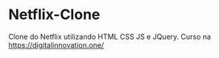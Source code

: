 # Netflix-Clone
Clone do Netflix utilizando HTML CSS JS e JQuery.
Curso na https://digitalinnovation.one/

